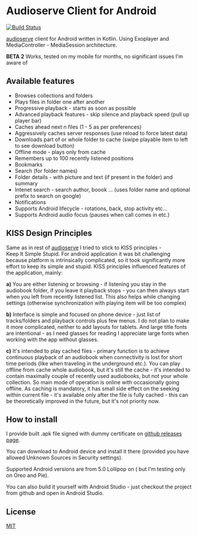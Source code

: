 Audioserve Client for Android
============================
[![Build Status](https://travis-ci.org/izderadicka/audioserve-android.svg?branch=master)](https://travis-ci.org/izderadicka/audioserve-android)

[audioserve](https://github.com/izderadicka/audioserve) client for Android written in Kotlin.
Using Exoplayer and MediaController - MediaSession architecture.

**BETA 2**  Works, tested on my mobile for months, no significant issues I'm aware of



Available features
------------------

* Browses collections and folders
* Plays files in folder one after another
* Progressive playback - starts as soon as possible
* Advanced playback features - skip silence and playback speed (pull up player bar)
* Caches ahead next n files (1 - 5 as per preferences)
* Aggressively caches server responses (use reload to force latest data)
* Downloads part of or whole folder to cache (swipe playable item to left to see download button)
* Offline mode - plays only from cache
* Remembers up to 100 recently listened positions
* Bookmarks
* Search (for folder names)
* Folder details - with picture and text (if present in the folder) and summary
* Intenet search - search author, boook ...  (uses folder name and optional prefix to search on google)
* Notifications
* Supports Android lifecycle - rotations, back, stop activity etc...
* Supports Android audio focus (pauses when call comes in etc.)


KISS Design Principles
-----------------

Same as in rest of [audioserve](https://github.com/izderadicka/audioserve) I tried to stick to KISS principles -  
Keep It Simple Stupid.
For android application it was bit challenging because platform is intrinsically complicated,
so it took significantly more effort to keep its simple and stupid.
KISS principles influenced features of the application, mainly:

**a)** You are either listening or browsing - if listening you stay in the audiobook folder, if 
you leave it playback stops - you can then always start when you left from recently 
listened list. This also helps while changing settings (otherwise 
synchronization with playing item will be too complex)
    
**b)** Interface is simple and focused on phone device - just list of tracks/folders and playback controls plus few menus.
I do not plan to make it more complicated, neither to add layouts for tablets. 
And large title fonts are intentional - as I need glasses for reading I appreciate large fonts 
when working with the app without glasses.

**c)** It's intended to play cached files - primary function is to achieve continuous 
playback of an audiobook when connectivity is lost for short time periods (like
when traveling in the underground etc.).  You can play offline from cache whole audiobook,
but it's still the cache -  it's intended to contain maximally couple of recently used audiobooks, 
but not your whole collection. So main mode of operation is online with occasionally going offline.
As caching is mandatory, it has small side effect on the seeking within current file - it's 
available only after the file is fully cached - this can be theoretically improved in the future,
but it's not priority now.


How to install
--------------

I provide built .apk file signed with dummy certificate on 
[github releases page](https://github.com/izderadicka/audioserve-android/releases).

You can download to Android device and install it there 
(provided you have allowed Unknown Sources in Security settings).

Supported Android versions are from 5.0 Lollipop on ( but I'm testing only  on Oreo and Pie).

You can also build it yourself with Android Studio - just checkout the project from github and
open in Android Studio.



License
-------

[MIT](https://opensource.org/licenses/MIT) 